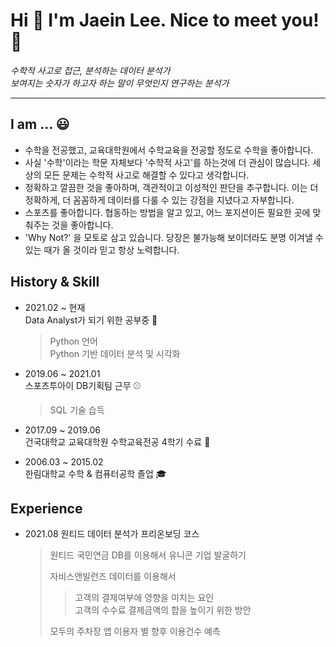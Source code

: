 # Hi 👋 I'm Jaein Lee. Nice to meet you! :bow:
      
_수학적 사고로 접근, 분석하는 데이터 분석가  
보여지는 숫자가 하고자 하는 말이 무엇인지 연구하는 분석가_

---

## I am ...  😃
- 수학을 전공했고, 교육대학원에서 수학교육을 전공할 정도로 수학을 좋아합니다.
- 사실 '수학'이라는 학문 자체보다 '수학적 사고'를 하는것에 더 관심이 많습니다. 세상의 모든 문제는 수학적 사고로 해결할 수 있다고 생각합니다.
- 정확하고 깔끔한 것을 좋아하며, 객관적이고 이성적인 판단을 추구합니다. 이는 더 정확하게, 더 꼼꼼하게 데이터를 다룰 수 있는 강점을 지녔다고 자부합니다.
- 스포츠를 좋아합니다. 협동하는 방법을 알고 있고, 어느 포지션이든 필요한 곳에 맞춰주는 것을 좋아합니다.
- 'Why Not?' 을 모토로 삼고 있습니다. 당장은 불가능해 보이더라도 분명 이겨낼 수 있는 때가 올 것이라 믿고 항상 노력합니다.

## History & Skill
- 2021.02 ~ 현재  
  Data Analyst가 되기 위한 공부중 📖  
   > Python 언어  
   > Python 기반 데이터 분석 및 시각화
  
- 2019.06 ~ 2021.01  
  스포츠투아이 DB기획팀 근무 ⚾  
   > SQL 기술 습득  
  
- 2017.09 ~ 2019.06  
  건국대학교 교육대학원 수학교육전공 4학기 수료 🏫
  
- 2006.03 ~ 2015.02  
  한림대학교 수학 & 컴퓨터공학 졸업 :mortar_board:

## Experience 
- 2021.08 원티드 데이터 분석가 프리온보딩 코스
  > 원티드 국민연금 DB를 이용해서 유니콘 기업 발굴하기  
  >   
  > 자비스앤빌런즈 데이터를 이용해서 
  >>  고객의 결제여부에 영향을 미치는 요인  
  >>  고객의 수수료 결제금액의 합을 높이기 위한 방안    
  >  
  > 모두의 주차장 앱 이용자 별 향후 이용건수 예측
  


<!--
**Leejaein19/Leejaein19** is a ✨ _special_ ✨ repository because its `README.md` (this file) appears on your GitHub profile.

Here are some ideas to get you started:

- 🔭 I’m currently working on ...
- 🌱 I’m currently learning ...
- 👯 I’m looking to collaborate on ...
- 🤔 I’m looking for help with ...
- 💬 Ask me about ...
- 📫 How to reach me: ...
- 😄 Pronouns: ...
- ⚡ Fun fact: ...
-->

